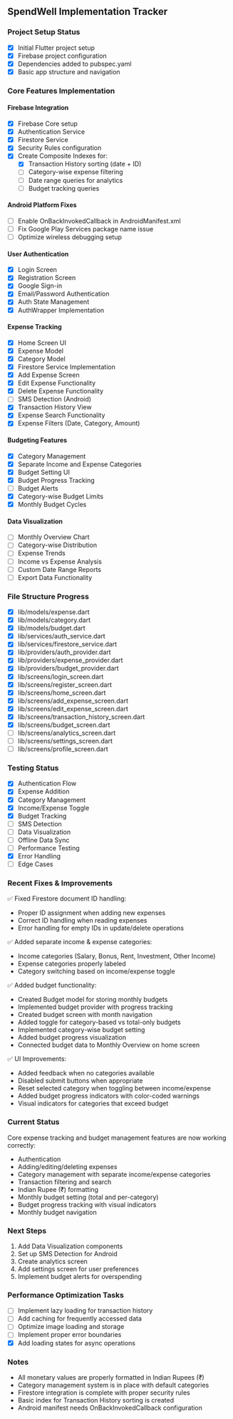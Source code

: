 ## SpendWell Implementation Tracker

### Project Setup Status
- [x] Initial Flutter project setup
- [x] Firebase project configuration
- [x] Dependencies added to pubspec.yaml
- [x] Basic app structure and navigation

### Core Features Implementation

#### Firebase Integration
- [x] Firebase Core setup
- [x] Authentication Service
- [x] Firestore Service
- [x] Security Rules configuration
- [x] Create Composite Indexes for:
  - [x] Transaction History sorting (date + ID)
  - [ ] Category-wise expense filtering
  - [ ] Date range queries for analytics
  - [ ] Budget tracking queries

#### Android Platform Fixes
- [ ] Enable OnBackInvokedCallback in AndroidManifest.xml
- [ ] Fix Google Play Services package name issue
- [ ] Optimize wireless debugging setup

#### User Authentication
- [x] Login Screen
- [x] Registration Screen
- [x] Google Sign-in
- [x] Email/Password Authentication
- [x] Auth State Management
- [x] AuthWrapper Implementation

#### Expense Tracking
- [x] Home Screen UI
- [x] Expense Model
- [x] Category Model
- [x] Firestore Service Implementation
- [x] Add Expense Screen
- [x] Edit Expense Functionality
- [x] Delete Expense Functionality
- [ ] SMS Detection (Android)
- [x] Transaction History View
- [x] Expense Search Functionality
- [x] Expense Filters (Date, Category, Amount)

#### Budgeting Features
- [x] Category Management
- [x] Separate Income and Expense Categories
- [x] Budget Setting UI
- [x] Budget Progress Tracking
- [ ] Budget Alerts
- [x] Category-wise Budget Limits
- [x] Monthly Budget Cycles

#### Data Visualization
- [ ] Monthly Overview Chart
- [ ] Category-wise Distribution
- [ ] Expense Trends
- [ ] Income vs Expense Analysis
- [ ] Custom Date Range Reports
- [ ] Export Data Functionality

### File Structure Progress
- [x] lib/models/expense.dart
- [x] lib/models/category.dart
- [x] lib/models/budget.dart
- [x] lib/services/auth_service.dart
- [x] lib/services/firestore_service.dart
- [x] lib/providers/auth_provider.dart
- [x] lib/providers/expense_provider.dart
- [x] lib/providers/budget_provider.dart
- [x] lib/screens/login_screen.dart
- [x] lib/screens/register_screen.dart
- [x] lib/screens/home_screen.dart
- [x] lib/screens/add_expense_screen.dart
- [x] lib/screens/edit_expense_screen.dart
- [x] lib/screens/transaction_history_screen.dart
- [x] lib/screens/budget_screen.dart
- [ ] lib/screens/analytics_screen.dart
- [ ] lib/screens/settings_screen.dart
- [ ] lib/screens/profile_screen.dart

### Testing Status
- [x] Authentication Flow
- [x] Expense Addition
- [x] Category Management
- [x] Income/Expense Toggle
- [x] Budget Tracking
- [ ] SMS Detection
- [ ] Data Visualization
- [ ] Offline Data Sync
- [ ] Performance Testing
- [x] Error Handling
- [ ] Edge Cases

### Recent Fixes & Improvements
✅ Fixed Firestore document ID handling:
- Proper ID assignment when adding new expenses
- Correct ID handling when reading expenses
- Error handling for empty IDs in update/delete operations

✅ Added separate income & expense categories:
- Income categories (Salary, Bonus, Rent, Investment, Other Income)
- Expense categories properly labeled
- Category switching based on income/expense toggle

✅ Added budget functionality:
- Created Budget model for storing monthly budgets
- Implemented budget provider with progress tracking
- Created budget screen with month navigation
- Added toggle for category-based vs total-only budgets
- Implemented category-wise budget setting
- Added budget progress visualization
- Connected budget data to Monthly Overview on home screen

✅ UI Improvements:
- Added feedback when no categories available
- Disabled submit buttons when appropriate
- Reset selected category when toggling between income/expense
- Added budget progress indicators with color-coded warnings
- Visual indicators for categories that exceed budget

### Current Status
Core expense tracking and budget management features are now working correctly:
- Authentication
- Adding/editing/deleting expenses
- Category management with separate income/expense categories
- Transaction filtering and search
- Indian Rupee (₹) formatting
- Monthly budget setting (total and per-category)
- Budget progress tracking with visual indicators
- Monthly budget navigation

### Next Steps
1. Add Data Visualization components
2. Set up SMS Detection for Android
3. Create analytics screen
4. Add settings screen for user preferences
5. Implement budget alerts for overspending

### Performance Optimization Tasks
- [ ] Implement lazy loading for transaction history
- [ ] Add caching for frequently accessed data
- [ ] Optimize image loading and storage
- [ ] Implement proper error boundaries
- [x] Add loading states for async operations

### Notes
- All monetary values are properly formatted in Indian Rupees (₹)
- Category management system is in place with default categories
- Firestore integration is complete with proper security rules
- Basic index for Transaction History sorting is created
- Android manifest needs OnBackInvokedCallback configuration 